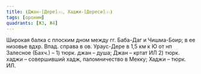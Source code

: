 ```yaml
---
title: ⦗Джан-[Дере]⒯, Хаджи-[Дереси]⒯⦘
tags: [ороним]
quadrants: [Ж3, Ж4]
---
```


Широкая балка с плоским дном между гг. Баба-Даг и Чишма-Боир; в ее низовье вдхр.
Впад. справа в ов. Ураус-Дере в 1,5 км к Ю от нп Залесное (Бахч.) – 1) тюрк.
джан – душа; Джан – кртат ИЛ 2) тюрк. хаджи – совершивший хадж, паломничество в
Мекку; Хаджи – тюрк. ИЛ.
